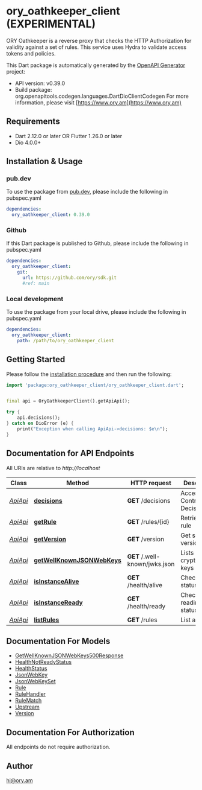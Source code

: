 # ory_oathkeeper_client (EXPERIMENTAL)
ORY Oathkeeper is a reverse proxy that checks the HTTP Authorization for validity against a set of rules. This service uses Hydra to validate access tokens and policies.

This Dart package is automatically generated by the [OpenAPI Generator](https://openapi-generator.tech) project:

- API version: v0.39.0
- Build package: org.openapitools.codegen.languages.DartDioClientCodegen
For more information, please visit [https://www.ory.am](https://www.ory.am)

## Requirements

* Dart 2.12.0 or later OR Flutter 1.26.0 or later
* Dio 4.0.0+

## Installation & Usage

### pub.dev
To use the package from [pub.dev](https://pub.dev), please include the following in pubspec.yaml
```yaml
dependencies:
  ory_oathkeeper_client: 0.39.0
```

### Github
If this Dart package is published to Github, please include the following in pubspec.yaml
```yaml
dependencies:
  ory_oathkeeper_client:
    git:
      url: https://github.com/ory/sdk.git
      #ref: main
```

### Local development
To use the package from your local drive, please include the following in pubspec.yaml
```yaml
dependencies:
  ory_oathkeeper_client:
    path: /path/to/ory_oathkeeper_client
```

## Getting Started

Please follow the [installation procedure](#installation--usage) and then run the following:

```dart
import 'package:ory_oathkeeper_client/ory_oathkeeper_client.dart';


final api = OryOathkeeperClient().getApiApi();

try {
    api.decisions();
} catch on DioError (e) {
    print("Exception when calling ApiApi->decisions: $e\n");
}

```

## Documentation for API Endpoints

All URIs are relative to *http://localhost*

Class | Method | HTTP request | Description
------------ | ------------- | ------------- | -------------
[*ApiApi*](doc/ApiApi.md) | [**decisions**](doc/ApiApi.md#decisions) | **GET** /decisions | Access Control Decision API
[*ApiApi*](doc/ApiApi.md) | [**getRule**](doc/ApiApi.md#getrule) | **GET** /rules/{id} | Retrieve a rule
[*ApiApi*](doc/ApiApi.md) | [**getVersion**](doc/ApiApi.md#getversion) | **GET** /version | Get service version
[*ApiApi*](doc/ApiApi.md) | [**getWellKnownJSONWebKeys**](doc/ApiApi.md#getwellknownjsonwebkeys) | **GET** /.well-known/jwks.json | Lists cryptographic keys
[*ApiApi*](doc/ApiApi.md) | [**isInstanceAlive**](doc/ApiApi.md#isinstancealive) | **GET** /health/alive | Check alive status
[*ApiApi*](doc/ApiApi.md) | [**isInstanceReady**](doc/ApiApi.md#isinstanceready) | **GET** /health/ready | Check readiness status
[*ApiApi*](doc/ApiApi.md) | [**listRules**](doc/ApiApi.md#listrules) | **GET** /rules | List all rules


## Documentation For Models

 - [GetWellKnownJSONWebKeys500Response](doc/GetWellKnownJSONWebKeys500Response.md)
 - [HealthNotReadyStatus](doc/HealthNotReadyStatus.md)
 - [HealthStatus](doc/HealthStatus.md)
 - [JsonWebKey](doc/JsonWebKey.md)
 - [JsonWebKeySet](doc/JsonWebKeySet.md)
 - [Rule](doc/Rule.md)
 - [RuleHandler](doc/RuleHandler.md)
 - [RuleMatch](doc/RuleMatch.md)
 - [Upstream](doc/Upstream.md)
 - [Version](doc/Version.md)


## Documentation For Authorization

 All endpoints do not require authorization.


## Author

hi@ory.am


